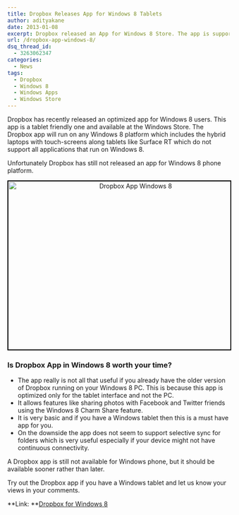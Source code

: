 ```yaml
---
title: Dropbox Releases App for Windows 8 Tablets
author: adityakane
date: 2013-01-08
excerpt: Dropbox released an App for Windows 8 Store. The app is supported across all Windows 8 tablets including RT versions.
url: /dropbox-app-windows-8/
dsq_thread_id:
  - 3263062347
categories:
  - News
tags:
  - Dropbox
  - Windows 8
  - Windows Apps
  - Windows Store
---
```

Dropbox has recently released an optimized app for Windows 8 users. This app is a tablet friendly one and available at the Windows Store. The Dropbox app will run on any Windows 8 platform which includes the hybrid laptops with touch-screens along tablets like Surface RT which do not support all applications that run on Windows 8.

Unfortunately Dropbox has still not released an app for Windows 8 phone platform.

<p style="text-align: center;">
  <a href="http://cdn.devilsworkshop.org/files/2013/01/Dropbox-App-Windows-8.png"><img class=" wp-image-70319 aligncenter" style="border: 2px solid black;" alt="Dropbox App Windows 8" src="http://cdn.devilsworkshop.org/files/2013/01/Dropbox-App-Windows-8.png" width="562" height="381" /></a>
</p>

### Is Dropbox App in Windows 8 worth your time?

  * The app really is not all that useful if you already have the older version of Dropbox running on your Windows 8 PC. This is because this app is optimized only for the tablet interface and not the PC.
  * It allows features like sharing photos with Facebook and Twitter friends using the Windows 8 Charm Share feature.
  * It is very basic and if you have a Windows tablet then this is a must have app for you.
  * On the downside the app does not seem to support selective sync for folders which is very useful especially if your device might not have continuous connectivity.

A Dropbox app is still not available for Windows phone, but it should be available sooner rather than later.

Try out the Dropbox app if you have a Windows tablet and let us know your views in your comments.

**Link: **<a href="http://apps.microsoft.com/windows/en-US/app/dropbox/78b08472-168e-496e-a8f5-9601892da4fa" onclick="_gaq.push(['_trackEvent', 'outbound-article', 'http://apps.microsoft.com/windows/en-US/app/dropbox/78b08472-168e-496e-a8f5-9601892da4fa', 'Dropbox for Windows 8']);" >Dropbox for Windows 8</a>
